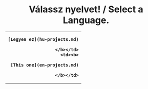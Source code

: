 # <center>Válassz nyelvet! / Select a Language.</center>
  
<table border="0" width="100%" style="border-spacing: 25px;">
 <tr>
    <td style="text-align:right;"><b>
	
	[Legyen ez](hu-projects.md)
	
	</b></td>
	<td><b>
	
	[This one](en-projects.md)
	
	</b></td>
 </tr>
</table>